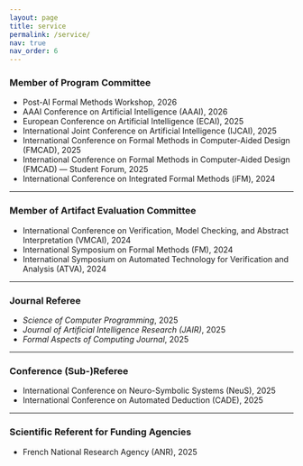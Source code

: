 ```yaml
---
layout: page
title: service
permalink: /service/
nav: true
nav_order: 6
---
```


### Member of Program Committee
- Post-AI Formal Methods Workshop, 2026  
- AAAI Conference on Artificial Intelligence (AAAI), 2026  
- European Conference on Artificial Intelligence (ECAI), 2025  
- International Joint Conference on Artificial Intelligence (IJCAI), 2025  
- International Conference on Formal Methods in Computer-Aided Design (FMCAD), 2025  
- International Conference on Formal Methods in Computer-Aided Design (FMCAD) — Student Forum, 2025  
- International Conference on Integrated Formal Methods (iFM), 2024  

---

### Member of Artifact Evaluation Committee
- International Conference on Verification, Model Checking, and Abstract Interpretation (VMCAI), 2024  
- International Symposium on Formal Methods (FM), 2024  
- International Symposium on Automated Technology for Verification and Analysis (ATVA), 2024  

---

### Journal Referee
- *Science of Computer Programming*, 2025  
- *Journal of Artificial Intelligence Research (JAIR)*, 2025  
- *Formal Aspects of Computing Journal*, 2025  

---

### Conference (Sub-)Referee
- International Conference on Neuro-Symbolic Systems (NeuS), 2025  
- International Conference on Automated Deduction (CADE), 2025  

---

### Scientific Referent for Funding Agencies
- French National Research Agency (ANR), 2025  
